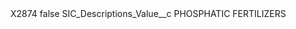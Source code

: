 <?xml version="1.0" encoding="UTF-8"?>
<CustomMetadata xmlns="http://soap.sforce.com/2006/04/metadata" xmlns:xsi="http://www.w3.org/2001/XMLSchema-instance" xmlns:xsd="http://www.w3.org/2001/XMLSchema">
    <label>X2874</label>
    <protected>false</protected>
    <values>
        <field>SIC_Descriptions_Value__c</field>
        <value xsi:type="xsd:string">PHOSPHATIC FERTILIZERS</value>
    </values>
</CustomMetadata>
